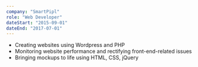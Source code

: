 ```yaml
---
company: "SmartPipl"
role: "Web Developer"
dateStart: "2015-09-01"
dateEnd: "2017-07-01"
---
```


- Creating websites using Wordpress and PHP
- Monitoring website performance and rectifying front-end-related issues
- Bringing mockups to life using HTML, CSS, jQuery